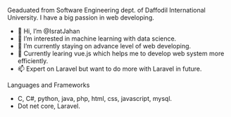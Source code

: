 Geaduated from Software Engineering dept. of Daffodil International University. I have a big passion in web developing.
- 👋 Hi, I’m @IsratJahan
- 👀 I’m interested in machine learning with data science.
- 🌱 I’m currently staying on advance level of web developing.
- 💞️ Currently learing vue.js which helps me to develop web system more efficiently.
- 📫 Expert on Laravel but want to do more with Laravel in future. 

Languages and Frameworks
- C, C#, python, java, php, html, css, javascript, mysql.
- Dot net core, Laravel. 
